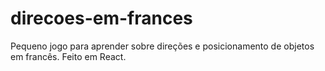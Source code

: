 # direcoes-em-frances
Pequeno jogo para aprender sobre direções e posicionamento de objetos em francês. Feito em React.
